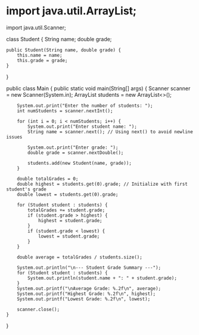 # import java.util.ArrayList;
import java.util.Scanner;

class Student {
    String name;
    double grade;

    public Student(String name, double grade) {
        this.name = name;
        this.grade = grade;
    }
}

public class Main {
    public static void main(String[] args) {
        Scanner scanner = new Scanner(System.in);
        ArrayList<Student> students = new ArrayList<>();

        System.out.print("Enter the number of students: ");
        int numStudents = scanner.nextInt();
        
        for (int i = 0; i < numStudents; i++) {
            System.out.print("Enter student name: ");
            String name = scanner.next(); // Using next() to avoid newline issues
            
            System.out.print("Enter grade: ");
            double grade = scanner.nextDouble();

            students.add(new Student(name, grade));
        }

        double totalGrades = 0;
        double highest = students.get(0).grade; // Initialize with first student's grade
        double lowest = students.get(0).grade;

        for (Student student : students) {
            totalGrades += student.grade;
            if (student.grade > highest) {
                highest = student.grade;
            }
            if (student.grade < lowest) {
                lowest = student.grade;
            }
        }

        double average = totalGrades / students.size();

        System.out.println("\n--- Student Grade Summary ---");
        for (Student student : students) {
            System.out.println(student.name + ": " + student.grade);
        }
        System.out.printf("\nAverage Grade: %.2f\n", average);
        System.out.printf("Highest Grade: %.2f\n", highest);
        System.out.printf("Lowest Grade: %.2f\n", lowest);

        scanner.close();
    }
}
